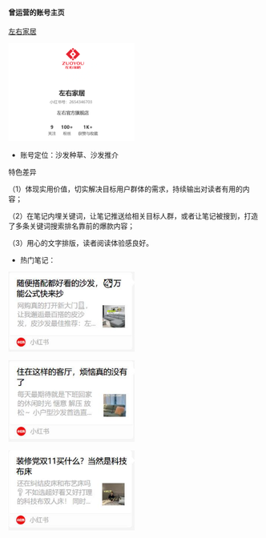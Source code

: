 #### **曾运营的账号主页**

[左右家居](https://www.xiaohongshu.com/user/profile/605d482600000000010014c6?xhsshare=WeixinSession&appuid=5d2a98390000000011034993&apptime=1681107495
)

<a href="https://www.xiaohongshu.com/user/profile/605d482600000000010014c6?xhsshare=WeixinSession&appuid=5d2a98390000000011034993&apptime=1681107495" target="_blank"><img src="../img/x1.jpg" width="50%"></a>

+ 账号定位：沙发种草、沙发推介

特色差异

（1）体现实用价值，切实解决目标用户群体的需求，持续输出对读者有用的内容；

（2）在笔记内埋关键词，让笔记推送给相关目标人群，或者让笔记被搜到，打造了多条关键词搜索排名靠前的爆款内容；

（3）用心的文字排版，读者阅读体验感良好。

+ 热门笔记：

<a href="https://www.xiaohongshu.com/explore/61dbf8d6000000000102c350?app_platform=android&app_version=7.81.0&share_from_user_hidden=true&type=video&xhsshare=WeixinSession&appuid=5d2a98390000000011034993&apptime=1681112056" target="_blank"><img src="../img/x2.jpg" width="50%"></a>

<a href="https://www.xiaohongshu.com/explore/61b2cf200000000001028406?app_platform=android&app_version=7.81.0&share_from_user_hidden=true&type=video&xhsshare=WeixinSession&appuid=5d2a98390000000011034993&apptime=1681112093" target="_blank"><img src="../img/x3.jpg" width="50%"></a>

<a href="https://www.xiaohongshu.com/explore/617b64710000000021039d08?app_platform=android&app_version=7.81.0&share_from_user_hidden=true&type=video&xhsshare=WeixinSession&appuid=5d2a98390000000011034993&apptime=1681112287" target="_blank"><img src="../img/x4.jpg" width="50%"></a>
